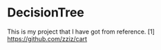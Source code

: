 # DecisionTree

This is my project that I have got from reference.
[1] https://github.com/zziz/cart
